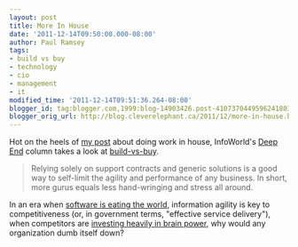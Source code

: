 ```yaml
---
layout: post
title: More In House
date: '2011-12-14T09:50:00.000-08:00'
author: Paul Ramsey
tags:
- build vs buy
- technology
- cio
- management
- it
modified_time: '2011-12-14T09:51:36.264-08:00'
blogger_id: tag:blogger.com,1999:blog-14903426.post-4107370449596241803
blogger_orig_url: http://blog.cleverelephant.ca/2011/12/more-in-house.html
---
```


Hot on the heels of [my post](http://blog.cleverelephant.ca/2011/12/do-it-in-house.html) about doing work in house, InfoWorld's [Deep End](http://www.infoworld.com/print/181268) column takes a look at [build-vs-buy](http://www.infoworld.com/print/181268).<br />

<blockquote>Relying solely on support contracts and generic solutions is a good way to self-limit the agility and performance of any business. In short, more gurus equals less hand-wringing and stress all around.</blockquote>

In an era when [software is eating the world](http://online.wsj.com/article/SB10001424053111903480904576512250915629460.html), information agility is key to competitiveness (or, in government terms, "effective service delivery"), when competitors are [investing heavily in brain power](http://www.forbes.com/sites/venkateshrao/2011/12/05/the-rise-of-developeronomics/), why would any organization dumb itself down?
